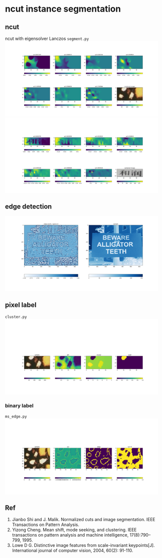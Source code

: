 # ncut instance segmentation

## ncut
ncut with eigensolver Lanczos `segment.py`
![lanc](imgs/butt_lanc_pair_iter2000_w30.png)
![lanc](imgs/rece_lanc_pair_iter2000_w50.png)

## edge detection
![zero crossing](imgs/reci2-2_Dog_sig2_minmax1.png)

## pixel label
`cluster.py`
![denoise](imgs/butt_ms.png)
### binary label
`ms_edge.py`
![bina](imgs/butt_edge_iter1000.png)


## Ref

1. Jianbo Shi and J. Malik. Normalized cuts and image segmentation. IEEE Transactions on Pattern Analysis.
2. Yizong Cheng. Mean shift, mode seeking, and clustering. IEEE transactions on pattern analysis and machine
intelligence, 17(8):790–799, 1995.
3. Lowe D G. Distinctive image features from scale-invariant keypoints[J]. International journal of computer vision, 2004, 60(2): 91-110.
